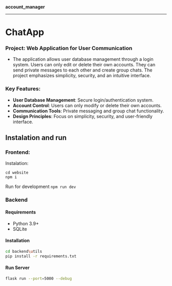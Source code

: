 **account_manager**

***

# ChatApp
### Project: Web Application for User Communication 
- The application allows user database management through a login system. Users can only edit or delete their own accounts. They can send private messages to each other and create group chats. The project emphasizes simplicity, security, and an intuitive interface.  
### Key Features:  
- **User Database Management**: Secure login/authentication system.  
- **Account Control**: Users can only modify or delete their own accounts.  
- **Communication Tools**: Private messaging and group chat functionality.  
- **Design Principles**: Focus on simplicity, security, and user-friendly interface.
## Instalation and run
### Frontend:
Instalation:
```
cd website
npm i
```
Run for development ```npm run dev```  

### Backend
#### Requirements  
- Python 3.9+  
- SQLite

#### Installation  
```bash
cd backend\utils  
pip install -r requirements.txt
```

#### Run Server  
```bash
flask run --port=5000 --debug
```
